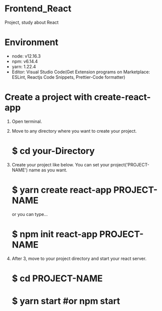 # Frontend_React
Project, study about React

# Environment
* node: v12.16.3
* npm: v6.14.4
* yarn: 1.22.4
* Editor: Visual Studio Code(Get Extension programs on Marketplace: ESLint, Reactjs Code Snippets, Prettier-Code formatter)


# Create a project with create-react-app
1. Open terminal.


2. Move to any directory where you want to create your project.
    
    # $ cd your-Directory


3. Create your project like below. You can set your project('PROJECT-NAME') name as you want.
    
    # $ yarn create react-app PROJECT-NAME
    
   or you can type...
    
    # $ npm init react-app PROJECT-NAME
    
    
4. After 3, move to your project directory and start your react server.
    
    # $ cd PROJECT-NAME
    
    # $ yarn start #or npm start
